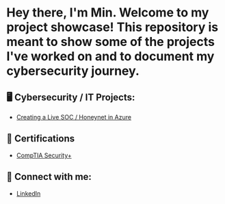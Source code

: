 <h1>Hey there, I'm Min. Welcome to my project showcase! This repository is meant to show some of the projects I've worked on and to document my cybersecurity journey. </h1>

<h2> 🖥️ Cybersecurity / IT Projects:</h2>

- [Creating a Live SOC / Honeynet in Azure](https://github.com/MJPK3/Azure-SOC)


<h2>📜 Certifications</h2>

- [CompTIA Security+](https://www.credly.com/badges/e81b73f5-70c0-4b4d-8f0c-7eb8a9daeb9c/public_url)

<h2>📲 Connect with me:</h2>

- [LinkedIn]([https://www.credly.com/badges/e81b73f5-70c0-4b4d-8f0c-7eb8a9daeb9c/public_url](https://www.linkedin.com/in/min-park-711213250/)https://www.linkedin.com/in/min-park-711213250/)

